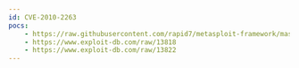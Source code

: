 ```yaml
---
id: CVE-2010-2263
pocs:
    - https://raw.githubusercontent.com/rapid7/metasploit-framework/master/modules/auxiliary/scanner/http/nginx_source_disclosure.rb
    - https://www.exploit-db.com/raw/13818
    - https://www.exploit-db.com/raw/13822
---
```

